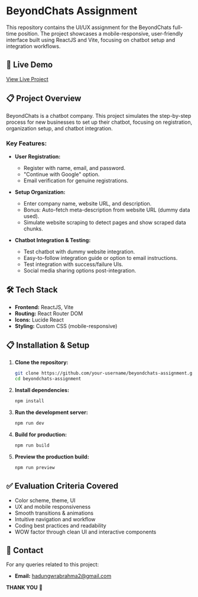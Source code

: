# BeyondChats Assignment

This repository contains the UI/UX assignment for the BeyondChats full-time position. The project showcases a mobile-responsive, user-friendly interface built using ReactJS and Vite, focusing on chatbot setup and integration workflows.

## 🚀 Live Demo

[View Live Project](https://beyond-chats-lac.vercel.app/)

## 📋 Project Overview

BeyondChats is a chatbot company. This project simulates the step-by-step process for new businesses to set up their chatbot, focusing on registration, organization setup, and chatbot integration.

### Key Features:
- **User Registration:**
  - Register with name, email, and password.
  - "Continue with Google" option.
  - Email verification for genuine registrations.

- **Setup Organization:**
  - Enter company name, website URL, and description.
  - Bonus: Auto-fetch meta-description from website URL (dummy data used).
  - Simulate website scraping to detect pages and show scraped data chunks.

- **Chatbot Integration & Testing:**
  - Test chatbot with dummy website integration.
  - Easy-to-follow integration guide or option to email instructions.
  - Test integration with success/failure UIs.
  - Social media sharing options post-integration.

## 🛠️ Tech Stack

- **Frontend:** ReactJS, Vite
- **Routing:** React Router DOM
- **Icons:** Lucide React
- **Styling:** Custom CSS (mobile-responsive)

## 📋 Installation & Setup

1. **Clone the repository:**
   ```bash
   git clone https://github.com/your-username/beyondchats-assignment.git
   cd beyondchats-assignment
   ```

2. **Install dependencies:**
   ```bash
   npm install
   ```

3. **Run the development server:**
   ```bash
   npm run dev
   ```

4. **Build for production:**
   ```bash
   npm run build
   ```

5. **Preview the production build:**
   ```bash
   npm run preview
   ```

## ✅ Evaluation Criteria Covered

- Color scheme, theme, UI
- UX and mobile responsiveness
- Smooth transitions & animations
- Intuitive navigation and workflow
- Coding best practices and readability
- WOW factor through clean UI and interactive components

## 📧 Contact

For any queries related to this project:
- **Email:** hadungwrabrahma2@gmail.com

**THANK YOU** 🚀
